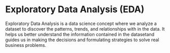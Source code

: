 # Exploratory Data Analysis (EDA)

Exploratory Data Analysis is a data science concept where we analyze a dataset to discover the patterns, trends, and relationships with in the data. It helps us better understand the information contained in the datasetand guides us in making the decisions and formulating strategies to solve real business problems.

